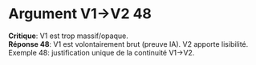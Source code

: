 # Argument V1→V2 48
**Critique**: V1 est trop massif/opaque.  
**Réponse 48**: V1 est volontairement brut (preuve IA). V2 apporte lisibilité.  
Exemple 48: justification unique de la continuité V1→V2.
